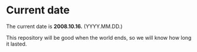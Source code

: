 # Current date

The current date is **2008.10.16.** (YYYY.MM.DD.)

This repository will be good when the world ends, so we will know how long it lasted.